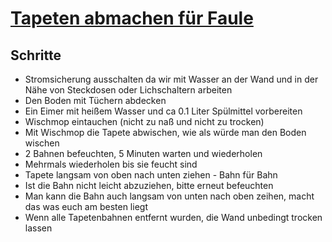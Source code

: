 # [Tapeten abmachen für Faule](https://www.youtube.com/watch?v=BZgbrLnqjwI)

## Schritte

* Stromsicherung ausschalten da wir mit Wasser an der Wand und in der Nähe von Steckdosen oder Lichschaltern arbeiten
* Den Boden mit Tüchern abdecken
* Ein Eimer mit heißem Wasser und ca 0.1 Liter Spülmittel vorbereiten
* Wischmop eintauchen (nicht zu naß und nicht zu trocken)
* Mit Wischmop die Tapete abwischen, wie als würde man den Boden wischen
* 2 Bahnen befeuchten, 5 Minuten warten und wiederholen
* Mehrmals wiederholen bis sie feucht sind
* Tapete langsam von oben nach unten ziehen - Bahn für Bahn
* Ist die Bahn nicht leicht abzuziehen, bitte erneut befeuchten
* Man kann die Bahn auch langsam von unten nach oben zeihen, macht das was euch am besten liegt
* Wenn alle Tapetenbahnen entfernt wurden, die Wand unbedingt trocken lassen

